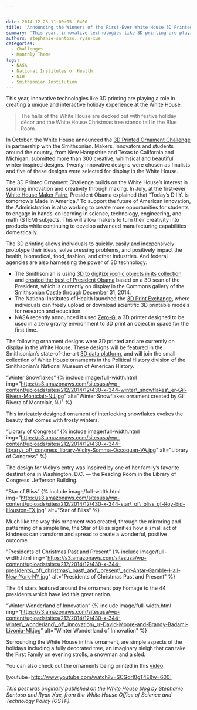 ```yaml
---


date: 2014-12-23 11:00:05 -0400
title: 'Announcing the Winners of the First-Ever White House 3D Printed Ornament Challenge'
summary: 'This year, innovative technologies like 3D printing are playing a role in creating a unique and interactive holiday experience at the White House. The halls of the White House are decked out with festive holiday d&eacute;cor and the White House Christmas tree stands tall in the Blue Room. In October, the White House announced the'
authors: stephanie-santoso, ryan-xue
categories:
  - Challenges
  - Monthly Theme
tags:
  - NASA
  - National Institutes of Health
  - NIH
  - Smithsonian Institution
---
```


This year, innovative technologies like 3D printing are playing a role in creating a unique and interactive holiday experience at the White House.

> The halls of the White House are decked out with festive holiday décor and the White House Christmas tree stands tall in the Blue Room.

In October, the White House announced the [3D Printed Ornament Challenge](http://www.whitehouse.gov/blog/2014/10/30/calling-all-makers-announcing-first-ever-white-house-3d-printed-ornament-challenge) in partnership with the Smithsonian. Makers, innovators and students around the country, from New Hampshire and Texas to California and Michigan, submitted more than 300 creative, whimsical and beautiful winter-inspired designs. Twenty innovative designs were chosen as finalists and five of these designs were selected for display in the White House.

The 3D Printed Ornament Challenge builds on the White House’s interest in spurring innovation and creativity through making. In July, at the first-ever [White House Maker Faire](http://www.whitehouse.gov/maker-faire), President Obama explained that &#8220;Today’s D.I.Y. is tomorrow’s Made in America.&#8221; To support the future of American innovation, the Administration is also working to create more opportunities for students to engage in hands-on learning in science, technology, engineering, and math (STEM) subjects. This will allow makers to turn their creativity into products while continuing to develop advanced manufacturing capabilities domestically.

The 3D printing allows individuals to quickly, easily and inexpensively prototype their ideas, solve pressing problems, and positively impact the health, biomedical, food, fashion, and other industries. And federal agencies are also harnessing the power of 3D technology:

  * The Smithsonian is using [3D to digitize iconic objects in its collection](http://3d.si.edu/about) and [created the bust of President Obama](http://www.whitehouse.gov/share/watch-first-ever-3d-print-president) based on a 3D scan of the President, which is currently on display in the Commons gallery of the Smithsonian Castle through December 31, 2014.
  * The National Institutes of Health launched the [3D Print Exchange](http://3dprint.nih.gov/), where individuals can freely upload or download scientific 3D printable models for research and education.
  * NASA recently announced it used [Zero-G](http://www.nasa.gov/mission_pages/station/research/experiments/1115.html), a 3D printer designed to be used in a zero gravity environment to 3D print an object in space for the first time.

The following ornament designs were 3D printed and are currently on display in the White House. These designs will be featured in the Smithsonian’s state-of-the-art [3D data platform](http://3d.si.edu/), and will join the small collection of White House ornaments in the Political History division of the Smithsonian’s National Museum of American History.

&#8220;Winter Snowflakes&#8221; 
{% include image/full-width.html img="https://s3.amazonaws.com/sitesusa/wp-content/uploads/sites/212/2014/12/430-x-344-winter\_snowflakes\_er-Gil-Rivera-Montclair-NJ.jpg" alt="Winter Snowflakes ornament created by Gil Rivera of Montclair, NJ" %} 

This intricately designed ornament of interlocking snowflakes evokes the beauty that comes with frosty winters.

&#8220;Library of Congress&#8221; 
{% include image/full-width.html img="https://s3.amazonaws.com/sitesusa/wp-content/uploads/sites/212/2014/12/430-x-344-library\_of\_congress_library-Vicky-Somma-Occoquan-VA.jpg" alt="Library of Congress"  %} 

The design for Vicky&#8217;s entry was inspired by one of her family&#8217;s favorite destinations in Washington, D.C. &#8212; the Reading Room in the Library of Congress&#8217; Jefferson Building.

&#8220;Star of Bliss&#8221; 
{% include image/full-width.html img="https://s3.amazonaws.com/sitesusa/wp-content/uploads/sites/212/2014/12/430-x-344-star\_of\_bliss_gf-Roy-Eid-Houston-TX.jpg" alt="Star of Bliss" %} 

Much like the way this ornament was created, through the mirroring and patterning of a simple line, the Star of Bliss signifies how a small act of kindness can transform and spread to create a wonderful, positive outcome.

&#8220;Presidents of Christmas Past and Present&#8221; 
{% include image/full-width.html img="https://s3.amazonaws.com/sitesusa/wp-content/uploads/sites/212/2014/12/430-x-344-presidents\_of\_christmas\_past\_and\_present\_sdr-Antar-Gamble-Hall-New-York-NY.jpg" alt="Presidents of Christmas Past and Present" %} 

The 44 stars featured around the ornament pay homage to the 44 presidents which have led this great nation.

&#8220;Winter Wonderland of Innovation&#8221; 
{% include image/full-width.html img="https://s3.amazonaws.com/sitesusa/wp-content/uploads/sites/212/2014/12/430-x-344-winter\_wonderland\_of\_innovation\_rr-David-Moore-and-Brandy-Badami-Livonia-MI.jpg" alt="Winter Wonderland of Innovation" %} 

Surrounding the White House in this ornament, are simple aspects of the holidays including a fully decorated tree, an imaginary sleigh that can take the First Family on evening strolls, a snowman and a sled.

You can also check out the ornaments being printed in this [video](https://www.youtube.com/watch?v=SCGdrI0gT4E&feature=youtu.be).

[youtube=http://www.youtube.com/watch?v=SCGdrI0gT4E&w=600]

_This post was originally published on the [White House blog](http://www.whitehouse.gov/blog/) by Stephanie Santoso and Ryan Xue, from the White House Office of Science and Technology Policy (OSTP)._